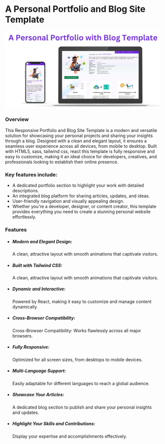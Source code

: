
<h1>A Personal Portfolio and Blog Site Template</h1>

![alt text](<A personal.png>)

<h3>Overview</h3>
        This Responsive Portfolio and Blog Site Template is a modern and versatile solution for showcasing your personal projects and sharing your insights through a blog. Designed with a clean and elegant     layout, it ensures a seamless user experience across all devices, from mobile to desktop.
        Built with HTML5, sass, tailwind css, react this template is fully responsive and easy to customize, making it an ideal choice for developers, creatives, and professionals looking to establish their online presence.
        <br><h3>Key features include:</h3>
        <ul>
            <li>A dedicated portfolio section to highlight your work with detailed descriptions.</li>
            <li>An integrated blog platform for sharing articles, updates, and ideas.</li>
            <li>User-friendly navigation and visually appealing design.</li>
            <li>Whether you're a developer, designer, or content creator, this template provides everything you need to create a stunning personal website effortlessly.</li>
        </ul>


<h3>Features</h3>
    <ul>
        <li><h5>Modern and Elegant Design:</h5> A clean, attractive layout with smooth animations that captivate visitors.</li>
        <li><h5>Built with Tailwind CSS:</h5> A clean, attractive layout with smooth animations that captivate visitors.</li>
        <li><h5>Dynamic and Interactive:</h5> Powered by React, making it easy to customize and manage content dynamically.</li>
        <li><h5>Cross-Browser Compatibility:</h5> Cross-Browser Compatibility: Works flawlessly across all major browsers.</li>
        <li><h5>Fully Responsive:</h5> Optimized for all screen sizes, from desktops to mobile devices.</li>
        <li><h5>Multi-Language Support:</h5>Easily adaptable for different languages to reach a global audience.</li>
        <li><h5>Showcase Your Articles:</h5> A dedicated blog section to publish and share your personal insights and updates.</li>
        <li><h5>Highlight Your Skills and Contributions:</h5> Display your expertise and accomplishments effectively.</li>
    </ul>
